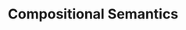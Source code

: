 ---
types: "word"

title: "Compositional Semantics"

categories: ['']

tags: ['Compositional', 'Semantics']

arabic: ['علم الدلالة التركيبي', 'الدلالة التركيبية']

publishers: ['خوارزميات الذكاء الاصطناعي في تحليل النص العربي']

types: "word"

slug: ""
---